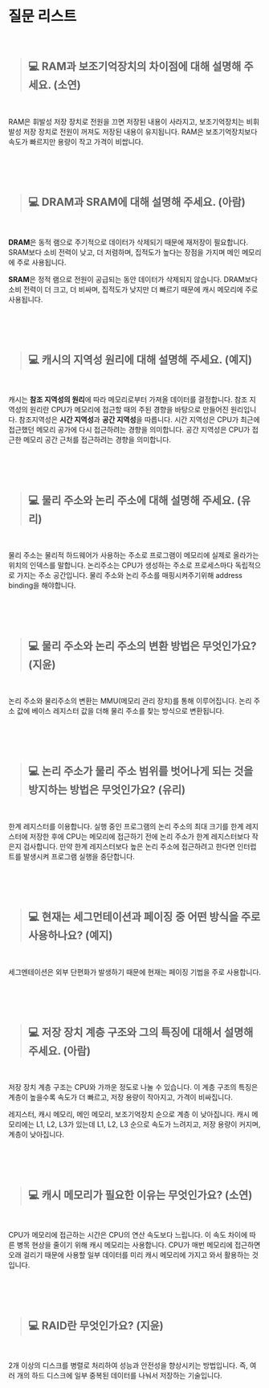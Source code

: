 # 질문 리스트

<br>

> ## 💻 RAM과 보조기억장치의 차이점에 대해 설명해 주세요. (소연)
<br>

RAM은 휘발성 저장 장치로 전원을 끄면 저장된 내용이 사라지고, 보조기억장치는 비휘발성 저장 장치로 전원이 꺼져도 저장된 내용이 유지됩니다. RAM은 보조기억장치보다 속도가 빠르지만 용량이 작고 가격이 비쌉니다.

<br><br><br>

> ## 💻 DRAM과 SRAM에 대해 설명해 주세요. (아람)
<br>

**DRAM**은 동적 램으로 주기적으로 데이터가 삭제되기 때문에 재저장이 필요합니다. SRAM보다 소비 전력이 낮고, 더 저렴하며, 집적도가 높다는 장점을 가지며 메인 메모리에 주로 사용됩니다.

**SRAM**은 정적 램으로 전원이 공급되는 동안 데이터가 삭제되지 않습니다. DRAM보다 소비 전력이 더 크고, 더 비싸며, 집적도가 낮지만 더 빠르기 때문에 캐시 메모리에 주로 사용됩니다.

<br><br><br>

> ## 💻 캐시의 지역성 원리에 대해 설명해 주세요. (예지)
<br>

캐시는 **참조 지역성의 원리**에 따라 메모리로부터 가져올 데이터를 결정합니다. 참조 지역성의 원리란 CPU가 메모리에 접근할 때의 주된 경향을 바탕으로 만들어진 원리입니다. 참조지역성은 **시간 지역성**과 **공간 지역성**을 따릅니다.
시간 지역성은 CPU가 최근에 접근했던 메모리 공가에 다시 접근하려는 경향을 의미합니다. 공간 지역성은 CPU가 접근한 메모리 공간 근처를 접근하려는 경향을 의미합니다.

<br><br><br>

> ## 💻 물리 주소와 논리 주소에 대해 설명해 주세요. (유리)
<br>

물리 주소는 물리적 하드웨어가 사용하는 주소로 프로그램이 메모리에 실제로 올라가는 위치의 인덱스를 말합니다. 논리주소는 CPU가 생성하는 주소로 프로세스마다 독립적으로 가지는 주소 공간입니다. 물리 주소와 논리 주소를 매핑시켜주기위해 address binding을 해야합니다.

<br><br><br>

> ## 💻 물리 주소와 논리 주소의 변환 방법은 무엇인가요? (지윤)
<br>

논리 주소와 물리주소의 변환는 MMU(메모리 관리 장치)를 통해 이루어집니다. 논리 주소 값에 베이스 레지스터 값을 더해 물리 주소를 찾는 방식으로 변환됩니다.

<br><br><br>

> ## 💻 논리 주소가 물리 주소 범위를 벗어나게 되는 것을 방지하는 방법은 무엇인가요? (유리)
<br>

한계 레지스터를 이용합니다. 실행 중인 프로그램의 논리 주소의 최대 크기를 한계 레지스터에 저장한 후에 CPU는 메모리에 접근하기 전에 논리 주소가 한계 레지스터보다 작은지 검사합니다. 만약 한계 레지스터보다 높은 논리 주소에 접근하려고 한다면 인터럽트를 발생시켜 프로그램 실행을 중단합니다.

<br><br><br>

> ## 💻 현재는 세그먼테이션과 페이징 중 어떤 방식을 주로 사용하나요? (예지)
<br>

세그멘테이션은 외부 단편화가 발생하기 때문에 현재는 페이징 기법을 주로 사용합니다. 

<br><br><br>

> ## 💻 저장 장치 계층 구조와 그의 특징에 대해서 설명해 주세요. (아람)
<br>

저장 장치 계층 구조는 CPU와 가까운 정도로 나눌 수 있습니다.
이 계층 구조의 특징은 계층이 높을수록 속도가 더 빠르고, 저장 용량이 작아지고,  가격이 비싸집니다.

레지스터, 캐시 메모리, 메인 메모리, 보조기억장치 순으로 계층 이 낮아집니다. 
캐시 메모리에는 L1, L2, L3가 있는데 L1, L2, L3 순으로 속도가 느려지고, 저장 용량이 커지며, 계층이 낮아집니다.

<br><br><br>

> ## 💻 캐시 메모리가 필요한 이유는 무엇인가요? (소연)
<br>

CPU가 메모리에 접근하는 시간은 CPU의 연산 속도보다 느립니다. 이 속도 차이에 따른 병목 현상을 줄이기 위해 캐시 메모리는 사용합니다. CPU가 매번 메모리에 접근하면 오래 걸리기 때문에 사용할 일부 데이터를 미리 캐시 메모리에 가지고 와서 활용하는 것입니다.

<br><br><br>

> ## 💻 RAID란 무엇인가요? (지윤)
<br>

2개 이상의 디스크를 병렬로 처리하여 성능과 안전성을 향상시키는 방법입니다. 즉, 여러 개의 하드 디스크에 일부 중복된 데이터를 나눠서 저장하는 기술입니다.

<br><br><br>